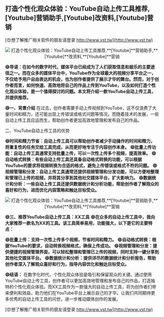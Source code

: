 ## **打造个性化观众体验：YouTube自动上传工具推荐,**[Youtube]**营销助手,**[Youtube]**改资料,**[Youtube]**营销**

[😍想了解推广相关软件的朋友请登录 http://www.vst.tw](http://www.vst.tw)

 <center><img src="https://vst.tw/MP4/tuiguang/png/8.png" alt="打造个性化观众体验：YouTube自动上传工具推荐,**[Youtube]**营销助手,**[Youtube]**改资料,**[Youtube]**营销"></center>

**😄导语：在如今的数字时代，媒体平台已经成为了人们获取信息和娱乐的主要途径之一。而在众多的媒体平台中，YouTube作为全球最大的视频分享平台之一，不仅给予用户自由表达的机会，也为创作者提供了展示才华的舞台。然而，对于创作者而言，如何快速、高效地将自己的作品上传到YouTube，以及如何打造个性化观众体验，是一个值得探讨的问题。本文将介绍一款YouTube自动上传工具，并提供推荐。**

**😄一、背景介绍**
在过去，创作者需要手动上传视频到YouTube，这不仅浪费了大量时间和精力，还可能出现上传错误或格式问题等情况。而随着技术的发展，一些自动上传工具应运而生，帮助创作者更加高效地管理和发布自己的作品。

二、YouTube自动上传工具的优势

**😄时间和精力节省：自动上传工具可以帮助创作者减少手动操作的时间和精力，将重复性的任务交给工具完成，从而更好地专注于内容创作本身。**
**😄批量上传功能：自动上传工具通常支持批量上传，可以一次性上传多个视频，提高效率。**
**😄自动格式转换：有些自动上传工具还具备自动格式转换的功能，可以根据YouTube的要求将视频转换为合适的格式，避免上传错误或格式不符的问题。**
**😄视频管理和分发：自动上传工具通常还提供视频管理和分发功能，可以方便地整理和管理已上传的视频，并将其分享到其他社交媒体平台，扩大影响力。**
**😄数据统计和分析：一些自动上传工具还提供数据统计和分析功能，帮助创作者了解观众的喜好和行为，进而优化内容策略和触达目标受众。**

 <center><img src="https://vst.tw/MP4/tuiguang/png/1.png" alt="打造个性化观众体验：YouTube自动上传工具推荐,**[Youtube]**营销助手,**[Youtube]**改资料,**[Youtube]**营销"></center>

**😄三、推荐YouTube自动上传工具：XX工具**
**😄在众多的自动上传工具中，我向大家推荐一款名为XX的工具。该工具简单易用，功能强大，以下是它的主要特点：**

**😄批量上传：支持一次性上传多个视频，节省时间和精力。**
**😄自动格式转换：根据YouTube的要求，自动转换视频格式，确保上传成功。**
**😄视频管理和分发：提供便捷的视频管理界面，可以轻松整理和管理已上传的视频，同时支持一键分享到其他社交媒体平台。**
**😄数据统计和分析：提供详尽的数据统计和分析报告，帮助创作者深入了解观众喜好和行为，指导内容优化和触达目标受众。**

**😄结语：**
在数字化时代，个性化观众体验是吸引和保留观众的关键。通过使用YouTube自动上传工具，创作者可以更加高效地管理和发布自己的作品，打造独特的个性化观众体验。而XX工具作为一款强大的自动上传工具，将为创作者们带来便利和效益，助力他们在YouTube平台上展示自己的才华。让我们共同期待更多优秀的自动上传工具的问世，进一步推动媒体创作的发展。

[😍想了解推广相关软件的朋友请登录 http://www.vst.tw](http://www.vst.tw)



